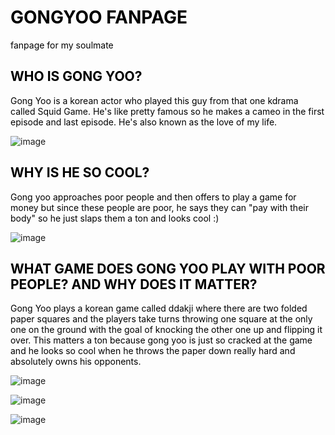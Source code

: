 <h1 style="color: black;">GONGYOO FANPAGE</h1>
<p style="color: black;">fanpage for my soulmate</p>

<h2 style="color: black;">WHO IS GONG YOO?</h2>
<p style="color: black;">Gong Yoo is a korean actor who played this guy from that one kdrama called Squid Game. He's like pretty famous so he makes a cameo in the first episode and last episode.
He's also known as the love of my life.</p>

![image](https://user-images.githubusercontent.com/91553555/135300587-c7b4c166-c915-417c-89b5-cc015d279865.png)

<h2 style="color: black;">WHY IS HE SO COOL?</h2>
<p style="color: black;">Gong yoo approaches poor people and then offers to play a game for money but since these people are poor, he says they can "pay with their body" so he just slaps them a ton and looks cool :)</p>

![image](https://user-images.githubusercontent.com/91553555/135300996-7543b980-78f5-427a-9bd4-258e34229062.png)

<h2 style="color: black;">WHAT GAME DOES GONG YOO PLAY WITH POOR PEOPLE? AND WHY DOES IT MATTER?</h2>
<p style="color: black;">Gong Yoo plays a korean game called ddakji where there are two folded paper squares and the players take turns throwing one square at the only one on the ground with the goal of knocking the other one up and flipping it over. This matters a ton because gong yoo is just so cracked at the game and he looks so cool when he throws the paper down really hard and absolutely owns his opponents.</p>

![image](https://user-images.githubusercontent.com/91553555/135301104-aa2a99bb-14bd-43bc-828a-4f30b2770c98.png)

![image](https://user-images.githubusercontent.com/91553555/135487507-8356dc8c-eeac-468b-a518-ad12eac72fbe.png)

![image](https://user-images.githubusercontent.com/91553555/135487444-f154be0a-2d05-44fa-87b6-2fd531579e77.png)
